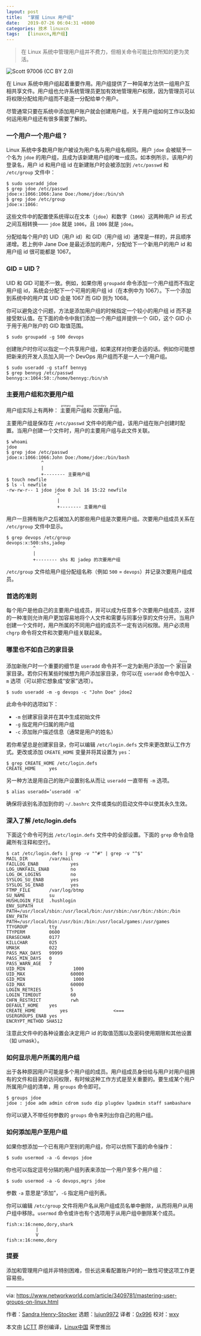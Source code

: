 ```yaml
---
layout: post
title:	"掌握 Linux 用户组"
date:	2019-07-26 06:04:31 +0800 
categories:	技术 linuxcn 
tags:	[linuxcn,用户组]
---
```




> 
> 在 Linux 系统中管理用户组并不费力，但相关命令可能比你所知的更为灵活。
> 
> 
> 


![Scott 97006 \(CC BY 2.0\)](/Asserts/Images//attachment/album/201907/26/060434prox1x573i55krtz.jpg)


在 Linux 系统中用户组起着重要作用。用户组提供了一种简单方法供一组用户互相共享文件。用户组也允许系统管理员更加有效地管理用户权限，因为管理员可以将权限分配给用户组而不是逐一分配给单个用户。


尽管通常只要在系统中添加用户账户就会创建用户组，关于用户组如何工作以及如何运用用户组还有很多需要了解的。


### 一个用户一个用户组？


Linux 系统中多数用户账户被设为用户名与用户组名相同。用户 `jdoe` 会被赋予一个名为 `jdoe` 的用户组，且成为该新建用户组的唯一成员。如本例所示，该用户的登录名，用户 id 和用户组 id 在新建账户时会被添加到 `/etc/passwd` 和 `/etc/group` 文件中：



```
$ sudo useradd jdoe
$ grep jdoe /etc/passwd
jdoe:x:1066:1066:Jane Doe:/home/jdoe:/bin/sh
$ grep jdoe /etc/group
jdoe:x:1066:
```

这些文件中的配置使系统得以在文本（`jdoe`）和数字（`1066`）这两种用户 id 形式之间互相转换—— `jdoe` 就是 `1006`，且 `1006` 就是 `jdoe`。


分配给每个用户的 UID（用户 id）和 GID（用户组 id）通常是一样的，并且顺序递增。若上例中 Jane Doe 是最近添加的用户，分配给下一个新用户的用户 id 和用户组 id 很可能都是 1067。


### GID = UID？


UID 和 GID 可能不一致。例如，如果你用 `groupadd` 命令添加一个用户组而不指定用户组 id，系统会分配下一个可用的用户组 id（在本例中为 1067）。下一个添加到系统中的用户其 UID 会是 1067 而 GID 则为 1068。


你可以避免这个问题，方法是添加用户组的时候指定一个较小的用户组 id 而不是接受默认值。在下面的命令中我们添加一个用户组并提供一个 GID，这个 GID 小于用于用户账户的 GID 取值范围。



```
$ sudo groupadd -g 500 devops
```

创建账户时你可以指定一个共享用户组，如果这样对你更合适的话。例如你可能想把新来的开发人员加入同一个 DevOps 用户组而不是一人一个用户组。



```
$ sudo useradd -g staff bennyg
$ grep bennyg /etc/passwd
bennyg:x:1064:50::/home/bennyg:/bin/sh
```

### 主要用户组和次要用户组


用户组实际上有两种：<ruby> 主要用户组 <rt>  primary group </rt></ruby>和<ruby> 次要用户组 <rt>  secondary group </rt></ruby>。


主要用户组是保存在 `/etc/passwd` 文件中的用户组，该用户组在账户创建时配置。当用户创建一个文件时，用户的主要用户组与此文件关联。



```
$ whoami
jdoe
$ grep jdoe /etc/passwd
jdoe:x:1066:1066:John Doe:/home/jdoe:/bin/bash
             ^
             |
             +-------- 主要用户组
$ touch newfile
$ ls -l newfile
-rw-rw-r-- 1 jdoe jdoe 0 Jul 16 15:22 newfile
                   ^
                   |
                   +-------- 主要用户组
```

用户一旦拥有账户之后被加入的那些用户组是次要用户组。次要用户组成员关系在 `/etc/group` 文件中显示。



```
$ grep devops /etc/group
devops:x:500:shs,jadep
          ^
          |
          +-------- shs 和 jadep 的次要用户组
```

`/etc/group` 文件给用户组分配组名称（例如 `500` = `devops`）并记录次要用户组成员。


### 首选的准则


每个用户是他自己的主要用户组成员，并可以成为任意多个次要用户组成员，这样的一种准则允许用户更加容易地将个人文件和需要与同事分享的文件分开。当用户创建一个文件时，用户所属的不同用户组的成员不一定有访问权限。用户必须用 `chgrp` 命令将文件和次要用户组关联起来。


### 哪里也不如自己的家目录


添加新账户时一个重要的细节是 `useradd` 命令并不一定为新用户添加一个<ruby> 家目录 <rt>  /home </rt></ruby>家目录。若你只有某些时候想为用户添加家目录，你可以在 `useradd` 命令中加入 `-m` 选项（可以把它想象成“安家”选项）。



```
$ sudo useradd -m -g devops -c "John Doe" jdoe2
```

此命令中的选项如下：


* `-m` 创建家目录并在其中生成初始文件
* `-g` 指定用户归属的用户组
* `-c` 添加账户描述信息（通常是用户的姓名）


若你希望总是创建家目录，你可以编辑 `/etc/login.defs` 文件来更改默认工作方式。更改或添加 `CREATE_HOME` 变量并将其设置为 `yes`：



```
$ grep CREATE_HOME /etc/login.defs
CREATE_HOME     yes
```

另一种方法是用自己的账户设置别名从而让 `useradd` 一直带有 `-m` 选项。



```
$ alias useradd=’useradd -m’
```

确保将该别名添加到你的 `~/.bashrc` 文件或类似的启动文件中以使其永久生效。


### 深入了解 /etc/login.defs


下面这个命令可列出 `/etc/login.defs` 文件中的全部设置。下面的 `grep` 命令会隐藏所有注释和空行。



```
$ cat /etc/login.defs | grep -v "^#" | grep -v "^$"
MAIL_DIR        /var/mail
FAILLOG_ENAB            yes
LOG_UNKFAIL_ENAB        no
LOG_OK_LOGINS           no
SYSLOG_SU_ENAB          yes
SYSLOG_SG_ENAB          yes
FTMP_FILE       /var/log/btmp
SU_NAME         su
HUSHLOGIN_FILE  .hushlogin
ENV_SUPATH      PATH=/usr/local/sbin:/usr/local/bin:/usr/sbin:/usr/bin:/sbin:/bin
ENV_PATH        PATH=/usr/local/bin:/usr/bin:/bin:/usr/local/games:/usr/games
TTYGROUP        tty
TTYPERM         0600
ERASECHAR       0177
KILLCHAR        025
UMASK           022
PASS_MAX_DAYS   99999
PASS_MIN_DAYS   0
PASS_WARN_AGE   7
UID_MIN                  1000
UID_MAX                 60000
GID_MIN                  1000
GID_MAX                 60000
LOGIN_RETRIES           5
LOGIN_TIMEOUT           60
CHFN_RESTRICT           rwh
DEFAULT_HOME    yes
CREATE_HOME         yes                 <===
USERGROUPS_ENAB yes
ENCRYPT_METHOD SHA512
```

注意此文件中的各种设置会决定用户 id 的取值范围以及密码使用期限和其他设置（如 umask）。


### 如何显示用户所属的用户组


出于各种原因用户可能是多个用户组的成员。用户组成员身份给与用户对用户组拥有的文件和目录的访问权限，有时候这种工作方式是至关重要的。要生成某个用户所属用户组的清单，用 `groups` 命令即可。



```
$ groups jdoe
jdoe : jdoe adm admin cdrom sudo dip plugdev lpadmin staff sambashare
```

你可以键入不带任何参数的 `groups` 命令来列出你自己的用户组。


### 如何添加用户至用户组


如果你想添加一个已有用户至别的用户组，你可以仿照下面的命令操作：



```
$ sudo usermod -a -G devops jdoe
```

你也可以指定逗号分隔的用户组列表来添加一个用户至多个用户组：



```
$ sudo usermod -a -G devops,mgrs jdoe
```

参数 `-a` 意思是“添加”，`-G` 指定用户组列表。


你可以编辑 `/etc/group` 文件将用户名从用户组成员名单中删除，从而将用户从用户组中移除。`usermod` 命令或许也有个选项用于从用户组中删除某个成员。



```
fish:x:16:nemo,dory,shark
           |
           V
fish:x:16:nemo,dory
```

### 提要


添加和管理用户组并非特别困难，但长远来看配置账户时的一致性可使这项工作更容易些。




---


via: <https://www.networkworld.com/article/3409781/mastering-user-groups-on-linux.html>


作者：[Sandra Henry-Stocker](https://www.networkworld.com/author/Sandra-Henry_Stocker/) 选题：[lujun9972](https://github.com/lujun9972) 译者：[0x996](https://github.com/0x996) 校对：[wxy](https://github.com/wxy)


本文由 [LCTT](https://github.com/LCTT/TranslateProject) 原创编译，[Linux中国](https://linux.cn/) 荣誉推出
